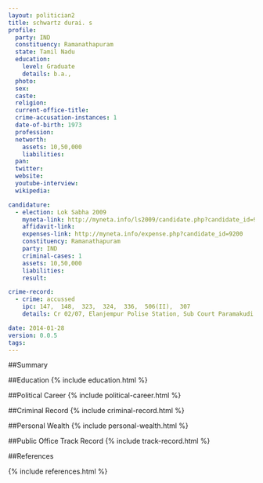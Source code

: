```yaml
---
layout: politician2
title: schwartz durai. s
profile: 
  party: IND
  constituency: Ramanathapuram
  state: Tamil Nadu
  education: 
    level: Graduate
    details: b.a.,
  photo: 
  sex: 
  caste: 
  religion: 
  current-office-title: 
  crime-accusation-instances: 1
  date-of-birth: 1973
  profession: 
  networth: 
    assets: 10,50,000
    liabilities: 
  pan: 
  twitter: 
  website: 
  youtube-interview: 
  wikipedia: 

candidature: 
  - election: Lok Sabha 2009
    myneta-link: http://myneta.info/ls2009/candidate.php?candidate_id=9200
    affidavit-link: 
    expenses-link: http://myneta.info/expense.php?candidate_id=9200
    constituency: Ramanathapuram 
    party: IND
    criminal-cases: 1
    assets: 10,50,000
    liabilities: 
    result:  

crime-record: 
  - crime: accussed
    ipc: 147,  148,  323,  324,  336,  506(II),  307
    details: Cr 02/07, Elanjempur Polise Station, Sub Court Paramakudi SC 14/09 

date: 2014-01-28
version: 0.0.5
tags: 
---
```

##Summary


##Education
{% include education.html %}


##Political Career
{% include political-career.html %}


##Criminal Record
{% include criminal-record.html %}


##Personal Wealth
{% include personal-wealth.html %}


##Public Office Track Record
{% include track-record.html %}


##References


{% include references.html %}